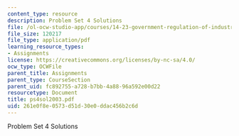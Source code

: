 ```yaml
---
content_type: resource
description: Problem Set 4 Solutions
file: /ol-ocw-studio-app/courses/14-23-government-regulation-of-industry-spring-2003/261e0f8e0573d51d30e0ddac456b2c6d_ps4sol2003.pdf
file_size: 120217
file_type: application/pdf
learning_resource_types:
- Assignments
license: https://creativecommons.org/licenses/by-nc-sa/4.0/
ocw_type: OCWFile
parent_title: Assignments
parent_type: CourseSection
parent_uid: fc892755-a728-b7bb-4a88-96a592e00d22
resourcetype: Document
title: ps4sol2003.pdf
uid: 261e0f8e-0573-d51d-30e0-ddac456b2c6d
---
```

Problem Set 4 Solutions